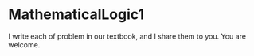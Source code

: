 # MathematicalLogic1
I write each of problem in our textbook, and I share them to you. You are welcome.
